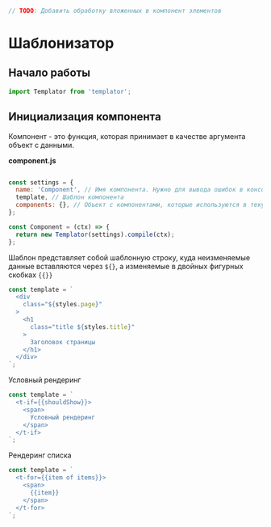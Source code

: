 ```javascript
// TODO: Добавить обработку вложенных в компонент элементов
```

# Шаблонизатор

## Начало работы

```javascript
import Templator from 'templator';
```

## Инициализация компонента

Компонент - это функция, которая принимает в качестве аргумента объект с данными.

**component.js**
```javascript

const settings = {
  name: 'Component', // Имя компонента. Нужно для вывода ошибок в консоли
  template, // Шаблон компонента
  components: {}, // Объект с компонентами, которые используются в текущем компоненте
};

const Сomponent = (ctx) => {
  return new Templator(settings).compile(ctx);
};
```

Шаблон представляет собой шаблонную строку, куда неизменяемые данные вставляются через `${}`, а изменяемые в двойных фигурных скобках `{{}}`

```javascript
const template = `
  <div
    class="${styles.page}"
  >
    <h1
      class="title ${styles.title}"
    >
      Заголовок страницы
    </h1>
  </div>
`;
```

Условный рендеринг

```javascript
const template = `
  <t-if={{shouldShow}}>
    <span>
      Условный рендеринг
    </span>
  </t-if>
`;
```

Рендеринг списка

```javascript
const template = `
  <t-for={{item of items}}>
    <span>
      {{item}}
    </span>
  </t-for>
`;
```
